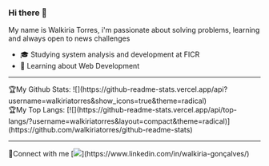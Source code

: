 ### Hi there 👋
My name is Walkiria Torres, i'm passionate about solving problems, learning and always open to news challenges

- 🎓 Studying system analysis and development at FICR
- 💬 Learning about Web Development

<hr>
🏆My Github Stats:
![](https://github-readme-stats.vercel.app/api?username=walkiriatorres&show_icons=true&theme=radical)
<br/>
🏆My Top Langs:
[![](https://github-readme-stats.vercel.app/api/top-langs/?username=walkiriatorres&layout=compact&theme=radical)](https://github.com/walkiriatorres/github-readme-stats)
<hr>
🤝Connect with me
[<img src="https://img.shields.io/badge/linkedin-%230077B5.svg?&style=for-the-badge&logo=linkedin&logoColor=white" />](https://www.linkedin.com/in/walkiria-gonçalves/)

<!--
**walkiriatorres/walkiriatorres** is a ✨ _special_ ✨ repository because its `README.md` (this file) appears on your GitHub profile.

Here are some ideas to get you started:

- 🔭 I’m currently working on ...
- 🌱 I’m currently learning ...
- 👯 I’m looking to collaborate on ...
- 🤔 I’m looking for help with ...
- 💬 Ask me about ...
- 📫 How to reach me: ...
- 😄 Pronouns: ...
- ⚡ Fun fact: ...
-->
